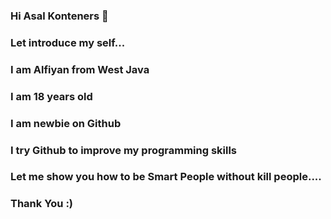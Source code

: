 ### Hi Asal Konteners 👋

### Let introduce my self...
### I am Alfiyan from West Java
### I am 18 years old
### I am newbie on Github
### I try Github to improve my programming skills
###
### Let me show you how to be Smart People without kill people....
### Thank You :)


<!--
**asalkonten/asalkonten** is a ✨ _special_ ✨ repository because its `README.md` (this file) appears on your GitHub profile.
